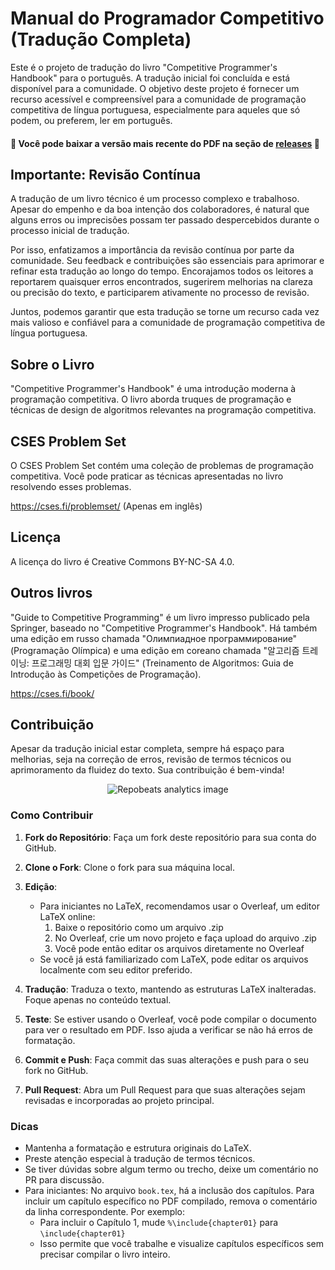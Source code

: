 # Manual do Programador Competitivo (Tradução Completa)

Este é o projeto de tradução do livro "Competitive Programmer's Handbook" para o português. A tradução inicial foi concluída e está disponível para a comunidade. O objetivo deste projeto é fornecer um recurso acessível e compreensível para a comunidade de programação competitiva de língua portuguesa, especialmente para aqueles que só podem, ou preferem, ler em português.
 
#### 💾 Você pode baixar a versão mais recente do PDF na seção de [**releases**](https://github.com/natanlimaz/cphb_ptbr/releases) 💾
  

## Importante: Revisão Contínua

A tradução de um livro técnico é um processo complexo e trabalhoso. Apesar do empenho e da boa intenção dos colaboradores, é natural que alguns erros ou imprecisões possam ter passado despercebidos durante o processo inicial de tradução.

Por isso, enfatizamos a importância da revisão contínua por parte da comunidade. Seu feedback e contribuições são essenciais para aprimorar e refinar esta tradução ao longo do tempo. Encorajamos todos os leitores a reportarem quaisquer erros encontrados, sugerirem melhorias na clareza ou precisão do texto, e participarem ativamente no processo de revisão.

Juntos, podemos garantir que esta tradução se torne um recurso cada vez mais valioso e confiável para a comunidade de programação competitiva de língua portuguesa.

## Sobre o Livro

"Competitive Programmer's Handbook" é uma introdução moderna à programação competitiva. O livro aborda truques de programação e técnicas de design de algoritmos relevantes na programação competitiva.

## CSES Problem Set

O CSES Problem Set contém uma coleção de problemas de programação competitiva.
Você pode praticar as técnicas apresentadas no livro resolvendo esses problemas.

https://cses.fi/problemset/
(Apenas em inglês)

## Licença

A licença do livro é Creative Commons BY-NC-SA 4.0.

## Outros livros

"Guide to Competitive Programming" é um livro impresso publicado pela Springer, baseado no "Competitive Programmer's Handbook". Há também uma edição em russo chamada "Олимпиадное программирование" (Programação Olímpica) e uma edição em coreano chamada "알고리즘 트레이닝: 프로그래밍 대회 입문 가이드" (Treinamento de Algoritmos: Guia de Introdução às Competições de Programação).

https://cses.fi/book/

## Contribuição

Apesar da tradução inicial estar completa, sempre há espaço para melhorias, seja na correção de erros, revisão de termos técnicos ou aprimoramento da fluidez do texto. Sua contribuição é bem-vinda!

<div align="center">
  <img src="https://repobeats.axiom.co/api/embed/f42673821399e77cfd56ee742c2587fbd5a575fd.svg" alt="Repobeats analytics image" title="Repobeats analytics image"/>
</div>

### Como Contribuir

1. **Fork do Repositório**: Faça um fork deste repositório para sua conta do GitHub.

2. **Clone o Fork**: Clone o fork para sua máquina local.

3. **Edição**:
   - Para iniciantes no LaTeX, recomendamos usar o Overleaf, um editor LaTeX online:
     1. Baixe o repositório como um arquivo .zip
     2. No Overleaf, crie um novo projeto e faça upload do arquivo .zip
     3. Você pode então editar os arquivos diretamente no Overleaf
   - Se você já está familiarizado com LaTeX, pode editar os arquivos localmente com seu editor preferido.

4. **Tradução**: Traduza o texto, mantendo as estruturas LaTeX inalteradas. Foque apenas no conteúdo textual.

5. **Teste**: Se estiver usando o Overleaf, você pode compilar o documento para ver o resultado em PDF. Isso ajuda a verificar se não há erros de formatação.

6. **Commit e Push**: Faça commit das suas alterações e push para o seu fork no GitHub.

7. **Pull Request**: Abra um Pull Request para que suas alterações sejam revisadas e incorporadas ao projeto principal.

### Dicas

- Mantenha a formatação e estrutura originais do LaTeX.
- Preste atenção especial à tradução de termos técnicos.
- Se tiver dúvidas sobre algum termo ou trecho, deixe um comentário no PR para discussão.
- Para iniciantes: No arquivo `book.tex`, há a inclusão dos capítulos. Para incluir um capítulo específico no PDF compilado, remova o comentário da linha correspondente. Por exemplo:
  - Para incluir o Capítulo 1, mude `%\include{chapter01}` para `\include{chapter01}`
  - Isso permite que você trabalhe e visualize capítulos específicos sem precisar compilar o livro inteiro.
